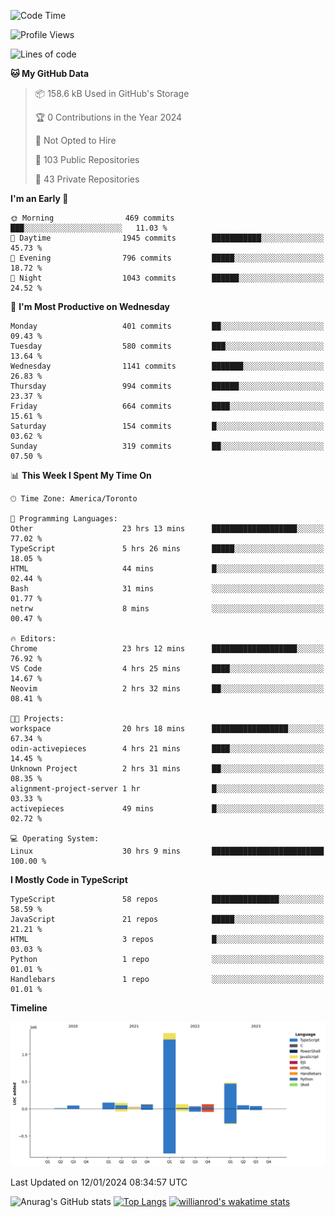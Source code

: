 <!--START_SECTION:waka-->
![Code Time](http://img.shields.io/badge/Code%20Time-1%2C053%20hrs%208%20mins-blue)

![Profile Views](http://img.shields.io/badge/Profile%20Views-0-blue)

![Lines of code](https://img.shields.io/badge/From%20Hello%20World%20I%27ve%20Written-2.6%20million%20lines%20of%20code-blue)

**🐱 My GitHub Data** 

> 📦 158.6 kB Used in GitHub's Storage 
 > 
> 🏆 0 Contributions in the Year 2024
 > 
> 🚫 Not Opted to Hire
 > 
> 📜 103 Public Repositories 
 > 
> 🔑 43 Private Repositories 
 > 
**I'm an Early 🐤** 

```text
🌞 Morning                469 commits         ███░░░░░░░░░░░░░░░░░░░░░░   11.03 % 
🌆 Daytime                1945 commits        ███████████░░░░░░░░░░░░░░   45.73 % 
🌃 Evening                796 commits         █████░░░░░░░░░░░░░░░░░░░░   18.72 % 
🌙 Night                  1043 commits        ██████░░░░░░░░░░░░░░░░░░░   24.52 % 
```
📅 **I'm Most Productive on Wednesday** 

```text
Monday                   401 commits         ██░░░░░░░░░░░░░░░░░░░░░░░   09.43 % 
Tuesday                  580 commits         ███░░░░░░░░░░░░░░░░░░░░░░   13.64 % 
Wednesday                1141 commits        ███████░░░░░░░░░░░░░░░░░░   26.83 % 
Thursday                 994 commits         ██████░░░░░░░░░░░░░░░░░░░   23.37 % 
Friday                   664 commits         ████░░░░░░░░░░░░░░░░░░░░░   15.61 % 
Saturday                 154 commits         █░░░░░░░░░░░░░░░░░░░░░░░░   03.62 % 
Sunday                   319 commits         ██░░░░░░░░░░░░░░░░░░░░░░░   07.50 % 
```


📊 **This Week I Spent My Time On** 

```text
🕑︎ Time Zone: America/Toronto

💬 Programming Languages: 
Other                    23 hrs 13 mins      ███████████████████░░░░░░   77.02 % 
TypeScript               5 hrs 26 mins       █████░░░░░░░░░░░░░░░░░░░░   18.05 % 
HTML                     44 mins             █░░░░░░░░░░░░░░░░░░░░░░░░   02.44 % 
Bash                     31 mins             ░░░░░░░░░░░░░░░░░░░░░░░░░   01.77 % 
netrw                    8 mins              ░░░░░░░░░░░░░░░░░░░░░░░░░   00.47 % 

🔥 Editors: 
Chrome                   23 hrs 12 mins      ███████████████████░░░░░░   76.92 % 
VS Code                  4 hrs 25 mins       ████░░░░░░░░░░░░░░░░░░░░░   14.67 % 
Neovim                   2 hrs 32 mins       ██░░░░░░░░░░░░░░░░░░░░░░░   08.41 % 

🐱‍💻 Projects: 
workspace                20 hrs 18 mins      █████████████████░░░░░░░░   67.34 % 
odin-activepieces        4 hrs 21 mins       ████░░░░░░░░░░░░░░░░░░░░░   14.45 % 
Unknown Project          2 hrs 31 mins       ██░░░░░░░░░░░░░░░░░░░░░░░   08.35 % 
alignment-project-server 1 hr                █░░░░░░░░░░░░░░░░░░░░░░░░   03.33 % 
activepieces             49 mins             █░░░░░░░░░░░░░░░░░░░░░░░░   02.72 % 

💻 Operating System: 
Linux                    30 hrs 9 mins       █████████████████████████   100.00 % 
```

**I Mostly Code in TypeScript** 

```text
TypeScript               58 repos            ███████████████░░░░░░░░░░   58.59 % 
JavaScript               21 repos            █████░░░░░░░░░░░░░░░░░░░░   21.21 % 
HTML                     3 repos             █░░░░░░░░░░░░░░░░░░░░░░░░   03.03 % 
Python                   1 repo              ░░░░░░░░░░░░░░░░░░░░░░░░░   01.01 % 
Handlebars               1 repo              ░░░░░░░░░░░░░░░░░░░░░░░░░   01.01 % 
```



**Timeline**

![Lines of Code chart](https://raw.githubusercontent.com/wise-introvert/wise-introvert/master/assets/bar_graph.png)


 Last Updated on 12/01/2024 08:34:57 UTC
<!--END_SECTION:waka-->

![Anurag's GitHub stats](https://github-readme-stats.vercel.app/api?username=wise-introvert&count_private=true&show_icons=true)
[![Top Langs](https://github-readme-stats.vercel.app/api/top-langs/?username=wise-introvert&langs_count=10)](https://github.com/anuraghazra/github-readme-stats)
[![willianrod's wakatime stats](https://github-readme-stats.vercel.app/api/wakatime?username=wiseintrovert)](https://github.com/anuraghazra/github-readme-stats)
